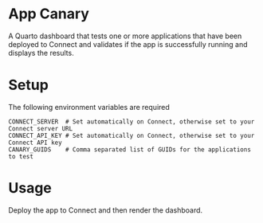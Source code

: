 # App Canary

A Quarto dashboard that tests one or more applications that have been deployed to Connect and validates if the app is 
successfully running and displays the results.

# Setup

The following environment variables are required

```bash:
CONNECT_SERVER  # Set automatically on Connect, otherwise set to your Connect server URL
CONNECT_API_KEY # Set automatically on Connect, otherwise set to your Connect API key
CANARY_GUIDS    # Comma separated list of GUIDs for the applications to test
```	

# Usage

Deploy the app to Connect and then render the dashboard. 

